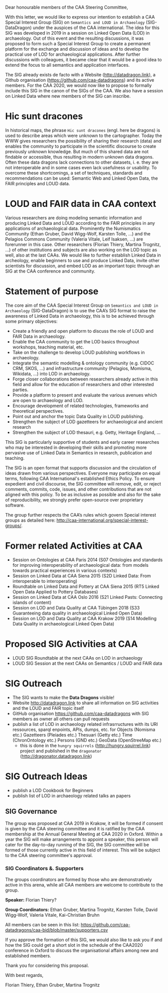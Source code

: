 Dear honourable members of the CAA Steering Committee,

With this letter, we would like to express our intention to establish a CAA Special Interest Group (SIG) on `Semantics and LOUD in Archaeology` (SIG-DataDragon) under the auspices of the CAA international. The idea for this SIG was developed in 2019 in a session on Linked Open Data (LOD) in archaeology. Out of this event and the resulting discussions, it was proposed to form such a Special Interest Group to create a permanent platform for the exchange and discussion of ideas and to develop the practical use of LOD for archaeological applications. After further discussions with colleagues, it became clear that it would be a good idea to extend the focus to all semantics and application interfaces.

 The SIG already exists de facto with a Website (http://datadragon.link), a Github organisation (https://github.com/caa-datadragons) and its active members. For the CAA 2020, we would now like to propose to formally include this SIG in the canon of the SIGs of the CAA. We also have a session on Linked Data where new members of the SIG can inscribe.

# Hic sunt dracones

In historical maps, the phrase `Hic sunt dracones` (engl. here be dragons) is used to describe areas which were unknown to the cartographer. Today the WWW gives researchers the possibility of sharing their research (data) and enables the community to participate in the scientific discourse to create previously unknown knowledge. But much of this shared data are not findable or accessible, thus resulting in modern unknown data dragons. Often these data dragons lack connections to other datasets, i. e. they are not interoperable and in some cases even lack usefulness or usability. To overcome these shortcomings, a set of techniques, standards and recommendations can be used: Semantic Web and Linked Open Data, the FAIR principles and LOUD data.

# LOUD and FAIR data in CAA context

Various researchers are doing modeling semantic information and producing Linked Data and LOUD according to the FAIR principles in any applications of archaeological data. Prominently the Numismatics Community (Ethan Gruber, David Wigg-Wolf, Karsten Tolle, ...) and the Pelagios Commons Community (Valeria Vitale, Leif Isaksen, ...) are forerunner in this case. Other researchers (Florian Thiery, Martina Trognitz, ...) of other institutions and subjects are also working on the LOD topic as well, also at the last CAAs. We would like to further establish Linked Data in archeology, enable beginners to use and produce Linked Data, invite other scientists for discussion, and embed LOD as an important topic through an SIG at the CAA conference and community.

# Statement of purpose

The core aim of the CAA Special Interest Group on `Semantics and LOUD in Archaeology` (SIG-DataDragon) is to use the CAA’s SIG format to raise the awareness of Linked Data in archaeology, this is to be achieved through some primary objectives:

* Create a friendly and open platform to discuss the role of LOUD and FAIR Data in archaeology.
* Enable the CAA community to get the LOD basics throughout workshops, teaching material, etc.
* Take on the challenge to develop LOUD publishing workflows in archaeology.
* Integrate the semantic modelling & ontology community (e.g. CIDOC CRM, SKOS, ...) and infrastructure community (Pelagios, Momisma, Wikidata, ...) into LOD in archaeology.
* Forge closer collaborations between researchers already active in this field and allow for the education of researchers and other interested parties.
* Provide a platform to present and evaluate the various avenues which are open to archaeology and LOD.
* Encourage development of related technologies, frameworks and theoretical perspectives.
* Point out and anchor the topic Data Quality in LOUD publishing.
* Strengthen the subject of LOD gazetteers for archaeological and ancient research
* Strengthen the subject of LOD thesauri, e.g. Getty, Heritage England, ...

This SIG is particularly supportive of students and early career researches who may be interested in developing their skills and promoting more pervasive use of Linked Data in Semantics in research, publication and teaching.

The SIG is an open format that supports discussion and the circulation of ideas drawn from various perspectives. Everyone may participate on equal terms, following CAA International's established Ethics Policy. To ensure expedient and civil discourse, the SIG committee will remove, edit, or reject comments, commits, code, issues, and other contributions that are not aligned with this policy. To be as inclusive as possible and also for the sake of reproducibility, we strongly prefer open-source over proprietary software.

The group further respects the CAA’s rules which govern Special interest groups as detailed here: http://caa-international.org/special-interest-groups/.

# Former related Activities at CAA

* Session on Ontologies at CAA Paris 2014 (S07 Ontologies and standards for improving interoperability of archaeological data: from models towards practical experiences in various contexts)
* Session on Linked Data at CAA Siena 2015 (S2D Linked Data: From interoperable to interoperating)
* Roundtable on Linked Data and Pottery at CAA Siena 2015 (RT5 Linked Open Data Applied to Pottery Databases)
* Session on Linked Data at CAA Oslo 2016 (S21 Linked Pasts: Connecting islands of content)
* Session on LOD and Data Quality at CAA Tübingen 2018 (S33 Guaranteeing data quality in archaeological Linked Open Data)
* Session on LOD and Data Quality at CAA Krakow 2019 (S14 Modelling Data Quality in archaeological Linked Open Data)

# Proposed SIG Activities at CAA

* LOUD SIG Roundtable at the next CAAs on LOD in archaeology
* LOUD SIG Session at the next CAAs on Semantics / LOUD and FAIR data

# SIG Outreach

* The SIG wants to make the **Data Dragons** visible!
* Website http://datadragon.link to share all information on SIG activities and the LOUD and FAIR topic itself
* GitHub organisation https://github.com/caa-datadragons with SIG members as owner all others can pull requests
* publish a list of LOD in archaeology related infrasrructures with its URI ressources, sparql enpoints, APIs, dumps, etc. for Objects (Nomisma etc.) Gazetteers (Pleiades etc.) Thesuari (Getty etc.) Time (ChronOntology etc.) Persons (GND etc.) GeoData (OpenStreeMap etc.)
  * this is done in the `hungry squirrels` (http://hungry.squirrel.link) project and published in the `dragonator` (http://dragonator.datadragon.link)

# SIG Outreach Ideas

* publish a LOD Cookbook for Beginners
* publish list of LOD in archaeology related talks an papers

## SIG Governance

The group was proposed at CAA 2019 in Krakow, it will be formed if consent is given by the CAA steering committee and it is ratified by the CAA membership at the Annual General Meeting at CAA 2020 in Oxford. Within a year the SIG will make arrangements to appoint a speaker, this person will cater for the day-to-day running of the SIG, the SIG committee will be formed of those currently active in this field of interest. This will be subject to the CAA steering committee's approval.

### SIG Coordinators &. Supporters

The groups coordinators are formed by those who are demonstratively active in this arena, while all CAA members are welcome to contribute to the group.

**Speaker:** Florian Thiery?

**Group Coordinators:** Ethan Gruber, Martina Trognitz, Karsten Tolle, David Wigg-Wolf, Valeria Vitale, Kai-Christian Bruhn

All members can be seen in this list: https://github.com/caa-datadragons/caa-bid/blob/master/supporters.csv

If you approve the formation of this SIG, we would also like to ask you if and how the SIG could get a short slot in the schedule of the CAA2020 conference in Oxford to discuss the organisational affairs among new and established members.

Thank you for considering this proposal.

With best regards,

Florian Thiery, Ethan Gruber, Martina Trognitz
